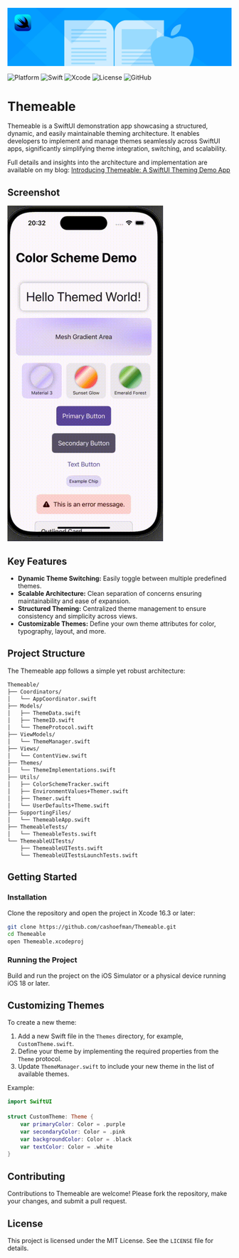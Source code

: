 ![Themeable Banner](Themeable/Resources/banner.png)

![Platform](https://img.shields.io/badge/platform-iOS%2018%2B-blue)
![Swift](https://img.shields.io/badge/swift-6.1-orange.svg)
![Xcode](https://img.shields.io/badge/Xcode-16.3-blue.svg)
![License](https://img.shields.io/github/license/cashoefman/Themeable)
![GitHub](https://img.shields.io/badge/github-cashoefman-blue.svg)

# Themeable

Themeable is a SwiftUI demonstration app showcasing a structured, dynamic, and easily maintainable theming architecture. It enables developers to implement and manage themes seamlessly across SwiftUI apps, significantly simplifying theme integration, switching, and scalability.

Full details and insights into the architecture and implementation are available on my blog:
[Introducing Themeable: A SwiftUI Theming Demo App](https://cashoefman.com/introducing-themeable-a-swiftui-theming-demo-app)

## Screenshot

<img src="Themeable/Resources/ThemeableMoving.gif" width="350">

## Key Features

* **Dynamic Theme Switching:** Easily toggle between multiple predefined themes.
* **Scalable Architecture:** Clean separation of concerns ensuring maintainability and ease of expansion.
* **Structured Theming:** Centralized theme management to ensure consistency and simplicity across views.
* **Customizable Themes:** Define your own theme attributes for color, typography, layout, and more.

## Project Structure

The Themeable app follows a simple yet robust architecture:

```
Themeable/
├── Coordinators/
│   └── AppCoordinator.swift
├── Models/
│   ├── ThemeData.swift
│   ├── ThemeID.swift
│   └── ThemeProtocol.swift
├── ViewModels/
│   └── ThemeManager.swift
├── Views/
│   └── ContentView.swift
├── Themes/
│   └── ThemeImplementations.swift
├── Utils/
│   ├── ColorSchemeTracker.swift
│   ├── EnvironmentValues+Themer.swift
│   ├── Themer.swift
│   └── UserDefaults+Theme.swift
├── SupportingFiles/
│   └── ThemeableApp.swift
├── ThemeableTests/
│   └── ThemeableTests.swift
└── ThemeableUITests/
    ├── ThemeableUITests.swift
    └── ThemeableUITestsLaunchTests.swift
```

## Getting Started

### Installation

Clone the repository and open the project in Xcode 16.3 or later:

```bash
git clone https://github.com/cashoefman/Themeable.git
cd Themeable
open Themeable.xcodeproj
```

### Running the Project

Build and run the project on the iOS Simulator or a physical device running iOS 18 or later.

## Customizing Themes

To create a new theme:

1. Add a new Swift file in the `Themes` directory, for example, `CustomTheme.swift`.
2. Define your theme by implementing the required properties from the `Theme` protocol.
3. Update `ThemeManager.swift` to include your new theme in the list of available themes.

Example:

```swift
import SwiftUI

struct CustomTheme: Theme {
    var primaryColor: Color = .purple
    var secondaryColor: Color = .pink
    var backgroundColor: Color = .black
    var textColor: Color = .white
}
```

## Contributing

Contributions to Themeable are welcome! Please fork the repository, make your changes, and submit a pull request.

## License

This project is licensed under the MIT License. See the `LICENSE` file for details.
